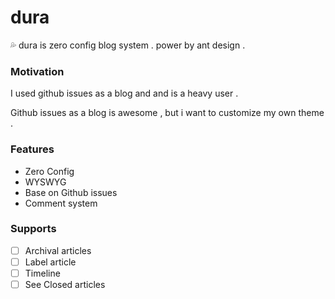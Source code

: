 # dura

💦 dura is zero config blog system . power by ant design .

### Motivation

I used github issues as a blog and and is a heavy user . 

Github issues as a blog is awesome , but i want to customize my own theme .

### Features

- Zero Config
- WYSWYG
- Base on Github issues
- Comment system

### Supports

- [ ] Archival articles
- [ ] Label article
- [ ] Timeline
- [ ] See Closed articles